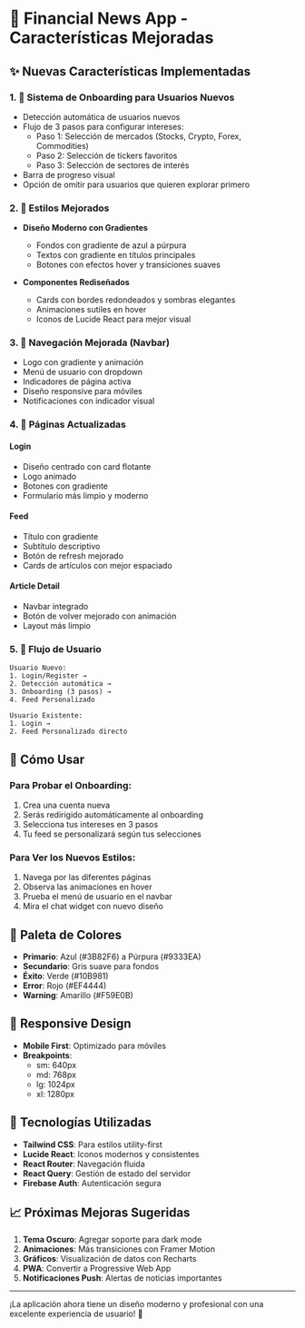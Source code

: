 # 🎨 Financial News App - Características Mejoradas

## ✨ Nuevas Características Implementadas

### 1. 🎯 **Sistema de Onboarding para Usuarios Nuevos**
- Detección automática de usuarios nuevos
- Flujo de 3 pasos para configurar intereses:
  - Paso 1: Selección de mercados (Stocks, Crypto, Forex, Commodities)
  - Paso 2: Selección de tickers favoritos
  - Paso 3: Selección de sectores de interés
- Barra de progreso visual
- Opción de omitir para usuarios que quieren explorar primero

### 2. 🎨 **Estilos Mejorados**
- **Diseño Moderno con Gradientes**
  - Fondos con gradiente de azul a púrpura
  - Textos con gradiente en títulos principales
  - Botones con efectos hover y transiciones suaves

- **Componentes Rediseñados**
  - Cards con bordes redondeados y sombras elegantes
  - Animaciones sutiles en hover
  - Iconos de Lucide React para mejor visual

### 3. 🧭 **Navegación Mejorada (Navbar)**
- Logo con gradiente y animación
- Menú de usuario con dropdown
- Indicadores de página activa
- Diseño responsive para móviles
- Notificaciones con indicador visual

### 4. 📱 **Páginas Actualizadas**

#### Login
- Diseño centrado con card flotante
- Logo animado
- Botones con gradiente
- Formulario más limpio y moderno

#### Feed
- Título con gradiente
- Subtítulo descriptivo
- Botón de refresh mejorado
- Cards de artículos con mejor espaciado

#### Article Detail
- Navbar integrado
- Botón de volver mejorado con animación
- Layout más limpio

### 5. 🔄 **Flujo de Usuario**

```
Usuario Nuevo:
1. Login/Register → 
2. Detección automática → 
3. Onboarding (3 pasos) → 
4. Feed Personalizado

Usuario Existente:
1. Login → 
2. Feed Personalizado directo
```

## 🚀 Cómo Usar

### Para Probar el Onboarding:
1. Crea una cuenta nueva
2. Serás redirigido automáticamente al onboarding
3. Selecciona tus intereses en 3 pasos
4. Tu feed se personalizará según tus selecciones

### Para Ver los Nuevos Estilos:
1. Navega por las diferentes páginas
2. Observa las animaciones en hover
3. Prueba el menú de usuario en el navbar
4. Mira el chat widget con nuevo diseño

## 🎨 Paleta de Colores

- **Primario**: Azul (#3B82F6) a Púrpura (#9333EA)
- **Secundario**: Gris suave para fondos
- **Éxito**: Verde (#10B981)
- **Error**: Rojo (#EF4444)
- **Warning**: Amarillo (#F59E0B)

## 📱 Responsive Design

- **Mobile First**: Optimizado para móviles
- **Breakpoints**:
  - sm: 640px
  - md: 768px
  - lg: 1024px
  - xl: 1280px

## 🔧 Tecnologías Utilizadas

- **Tailwind CSS**: Para estilos utility-first
- **Lucide React**: Iconos modernos y consistentes
- **React Router**: Navegación fluida
- **React Query**: Gestión de estado del servidor
- **Firebase Auth**: Autenticación segura

## 📈 Próximas Mejoras Sugeridas

1. **Tema Oscuro**: Agregar soporte para dark mode
2. **Animaciones**: Más transiciones con Framer Motion
3. **Gráficos**: Visualización de datos con Recharts
4. **PWA**: Convertir a Progressive Web App
5. **Notificaciones Push**: Alertas de noticias importantes

---

¡La aplicación ahora tiene un diseño moderno y profesional con una excelente experiencia de usuario! 🎉